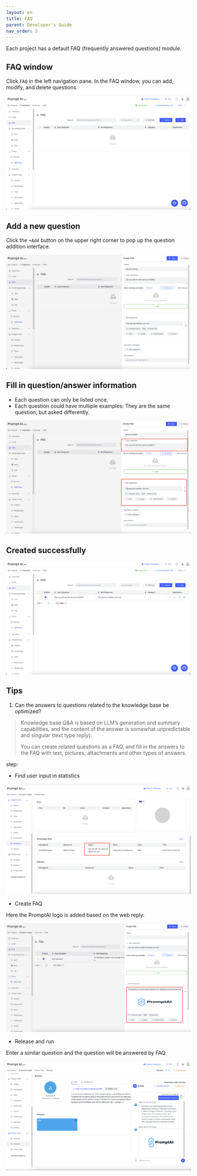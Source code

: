 ```yaml
---
layout: en
title: FAQ
parent: Developer's Guide
nav_order: 3
---
```

Each project has a default FAQ (frequently answered questions) module.  

<!-- The beta version only allows one FAQ for each project. -->

## FAQ window  

Click `FAQ` in the left navigation pane.  In the FAQ window, you can add, modify, and delete questions.

![faq-01.png](/assets/images/tutorial/faq/faq-01.png)

## Add a new question

Click the `+Add` button on the upper right corner to pop up the question addition interface.

![faq-02.png](/assets/images/tutorial/faq/faq-02.png)

## Fill in question/answer information
- Each question can only be listed once,
- Each question could have multiple examples: They are the same question, but asked differently. 

![faq-03.png](/assets/images/tutorial/faq/faq-03.png)

## Created successfully

![faq-04.png](/assets/images/tutorial/faq/faq-04.png)

## Tips

1. Can the answers to questions related to the knowledge base be optimized?
> Knowledge base Q&A is based on LLM’s generation and summary capabilities, and the content of the answer is somewhat unpredictable and singular (text type reply).
>
> You can create related questions as a FAQ, and fill in the answers to the FAQ with text, pictures, attachments and other types of answers.

step:

- Find user input in statistics

![img.png](/assets/images/quick_start/kb/kb-14.png)

- Create FAQ

Here the PromptAI logo is added based on the web reply.

![img_1.png](/assets/images/quick_start/kb/kb-15.png)

- Release and run

Enter a similar question and the question will be answered by FAQ.

![img_2.png](/assets/images/quick_start/kb/kb-16.png)
